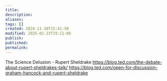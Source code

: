 ```yaml
---
title: 
description: 
aliases: 
tags: []
created: 2024-11-10T15:41:50
modified: 2025-02-23T19:11:06
publish: 
published: 
permalink: 
---
```


The Science Delusion - Rupert Sheldrake
https://blog.ted.com/the-debate-about-rupert-sheldrakes-talk/
https://blog.ted.com/open-for-discussion-graham-hancock-and-rupert-sheldrake
